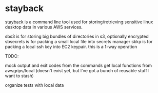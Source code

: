 # stayback

stayback is a command line tool used for storing/retrieving sensitive linux desktop data in various AWS services.

sbs3  is for storing big bundles of directories in s3, optionally encrypted
sbsecrets is for packing a small local file into secrets manager
sbkp is for packing a local ssh key into EC2 keypair. this is a 1-way operation

TODO:

mock output and exit codes from the commands
get local functions from awsgrips/local (doesn't exist yet, but I've got a bunch of reusable stuff I want to stash)

organize tests with local data
